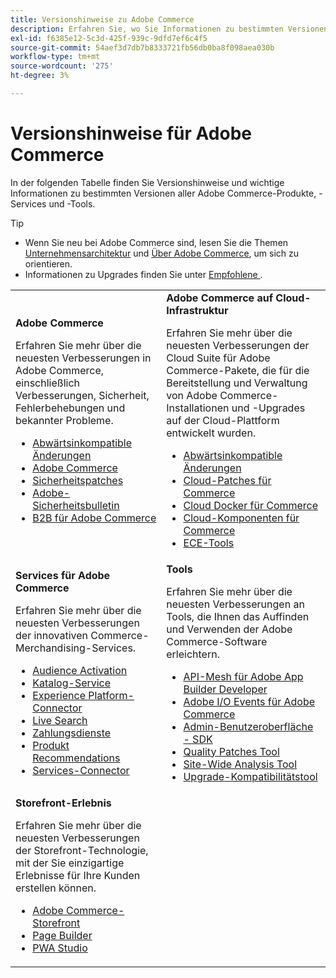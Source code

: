 ```yaml
---
title: Versionshinweise zu Adobe Commerce
description: Erfahren Sie, wo Sie Informationen zu bestimmten Versionen von Adobe Commerce finden.
exl-id: f6385e12-5c3d-425f-939c-9dfd7ef6c4f5
source-git-commit: 54aef3d7db7b8333721fb56db0ba8f098aea030b
workflow-type: tm+mt
source-wordcount: '275'
ht-degree: 3%

---
```



# Versionshinweise für Adobe Commerce

In der folgenden Tabelle finden Sie Versionshinweise und wichtige Informationen zu bestimmten Versionen aller Adobe Commerce-Produkte, -Services und -Tools.

>[!TIP]
>
>- Wenn Sie neu bei Adobe Commerce sind, lesen Sie die Themen [Unternehmensarchitektur](../../implementation-playbook/architecture/enterprise-blueprint.md) und [Über Adobe Commerce](https://experienceleague.adobe.com/de/docs/commerce-admin/start/about), um sich zu orientieren.
>- Informationen zu Upgrades finden Sie unter [Empfohlene ](../../upgrade/resources/recommended-reading.md).

<table>
  <tbody>
    <tr>
      <td><strong>Adobe Commerce</strong>
        <p>Erfahren Sie mehr über die neuesten Verbesserungen in Adobe Commerce, einschließlich Verbesserungen, Sicherheit, Fehlerbehebungen und bekannter Probleme.</p>
          <ul>
            <li><a href="https://developer.adobe.com/commerce/php/development/backward-incompatible-changes/">Abwärtsinkompatible Änderungen</a></li>
            <li><a href="commerce/overview.md">Adobe Commerce</a></li>
            <li><a href="security/overview.md">Sicherheitspatches</a></li>
            <li><a href="https://helpx.adobe.com/de/security/products/magento.html">Adobe-Sicherheitsbulletin</a></li>
            <li><a href="https://experienceleague.adobe.com/docs/commerce-admin/b2b/release-notes.html?lang=de">B2B für Adobe Commerce</a></li>
          </ul>
        </td>
      <td><strong>Adobe Commerce auf Cloud-Infrastruktur</strong>
        <p>Erfahren Sie mehr über die neuesten Verbesserungen der Cloud Suite für Adobe Commerce-Pakete, die für die Bereitstellung und Verwaltung von Adobe Commerce-Installationen und -Upgrades auf der Cloud-Plattform entwickelt wurden.</p>
          <ul>
            <li><a href="https://experienceleague.adobe.com/de/docs/commerce-cloud-service/user-guide/release-notes/backward-incompatible-changes">Abwärtsinkompatible Änderungen</a></li>
            <li><a href="https://experienceleague.adobe.com/de/docs/commerce-cloud-service/user-guide/release-notes/cloud-patches">Cloud-Patches für Commerce</a></li>
            <li><a href="https://experienceleague.adobe.com/de/docs/commerce-cloud-service/user-guide/release-notes/cloud-docker">Cloud Docker für Commerce</a></li>
            <li><a href="https://experienceleague.adobe.com/de/docs/commerce-cloud-service/user-guide/release-notes/cloud-components">Cloud-Komponenten für Commerce</a></li>
            <li><a href="https://experienceleague.adobe.com/de/docs/commerce-cloud-service/user-guide/release-notes/ece-tools-package">ECE-Tools</a></li>
          </ul>
      </td>
    </tr>
    <tr>
      <td><strong>Services für Adobe Commerce</strong>
        <p>Erfahren Sie mehr über die neuesten Verbesserungen der innovativen Commerce-Merchandising-Services.</p>
          <ul>
            <li><a href="https://experienceleague.adobe.com/docs/commerce-admin/customers/audience-activation.html?lang=de">Audience Activation</a></li>
            <li><a href="https://experienceleague.adobe.com/docs/commerce/catalog-service/release-notes.html?lang=de">Katalog-Service</a></li>
            <li><a href="https://experienceleague.adobe.com/de/docs/commerce/data-connection/release-notes">Experience Platform-Connector</a></li>
            <li><a href="https://experienceleague.adobe.com/docs/commerce/live-search/release-notes.html?lang=de">Live Search</a></li>
            <li><a href="https://experienceleague.adobe.com/docs/commerce/payment-services/release-notes.html?lang=de">Zahlungsdienste</a></li>
            <li><a href="https://experienceleague.adobe.com/docs/commerce/product-recommendations/release-notes.html?lang=de">Produkt Recommendations</a></li>
            <li><a href="https://experienceleague.adobe.com/docs/commerce/user-guides/integration-services/saas.html?lang=de">Services-Connector</a></li>
          </ul>
        </td>
      <td><strong>Tools</strong>
        <p>Erfahren Sie mehr über die neuesten Verbesserungen an Tools, die Ihnen das Auffinden und Verwenden der Adobe Commerce-Software erleichtern.</p>
          <ul>
            <li><a href="https://developer.adobe.com/graphql-mesh-gateway/">API-Mesh für Adobe App Builder Developer</a></li>
            <li><a href="https://developer.adobe.com/commerce/events/get-started/release-notes/">Adobe I/O Events für Adobe Commerce</a></li>
            <li><a href="https://developer.adobe.com/commerce/extensibility/admin-ui-sdk/release-notes/">Admin-Benutzeroberfläche - SDK</a></li>
            <li><a href="../../tools/quality-patches-tool/release-notes.md">Quality Patches Tool</a></li>
            <li><a href="../../tools/site-wide-analysis-tool/intro.md">Site-Wide Analysis Tool</a></li>
            <li><a href="../../upgrade/upgrade-compatibility-tool/overview.md">Upgrade-Kompatibilitätstool</a></li>
          </ul>
      </td>
    </tr>
    <tr>
       <td><strong>Storefront-Erlebnis</strong>
        <p>Erfahren Sie mehr über die neuesten Verbesserungen der Storefront-Technologie, mit der Sie einzigartige Erlebnisse für Ihre Kunden erstellen können.</p>
          <ul>
            <li><a href="https://experienceleague.adobe.com/developer/commerce/storefront/?lang=de">Adobe Commerce-Storefront</a></li>
            <li><a href="https://experienceleague.adobe.com/docs/commerce-admin/page-builder/release-notes.html?lang=de">Page Builder</a></li>
            <li><a href="https://github.com/magento/pwa-studio/releases/latest">PWA Studio</a></li>
          </ul>
      </td>
      <td></td>
    </tr>
  </tbody>
</table>

